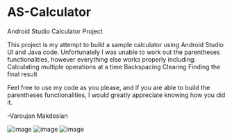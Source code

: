 # AS-Calculator
 Android Studio Calculator Project

This project is my attempt to build a sample calculator using Android Studio UI and Java code.
Unfortunately I was unable to work out the parentheses functionalities, however everything else works properly including:
Calculating multiple operations at a time
Backspacing
Clearing
Finding the final result

Feel free to use my code as you please, and if you are able to build the parentheses functionalities, I would greatly appreciate knowing how you did it.

-Varoujan Makdesian


![image](https://user-images.githubusercontent.com/49799668/165868022-92dc2574-f3d7-452f-977e-5e1ab9403b67.png)
![image](https://user-images.githubusercontent.com/49799668/165868075-86f70e01-eb13-41a0-b590-ba8ac6aaa62b.png)
![image](https://user-images.githubusercontent.com/49799668/165868105-9181c21b-9ba6-49d8-b697-551e9cb5f8da.png)


